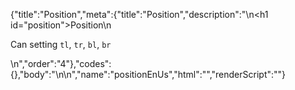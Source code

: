 {"title":"Position","meta":{"title":"Position","description":"\n<h1 id=\"position\">Position</h1>\n<p>Can setting <code>tl</code>, <code>tr</code>, <code>bl</code>, <code>br</code></p>\n","order":"4"},"codes":{},"body":"\n\n","name":"positionEnUs","html":"","renderScript":"<script>(function(){})()</script>"}